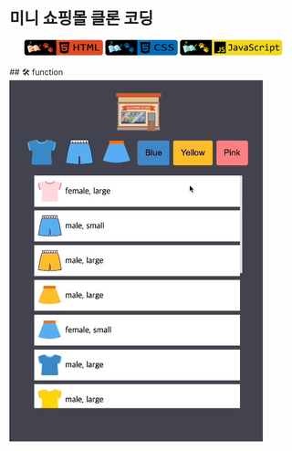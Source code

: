 # 미니 쇼핑몰 클론 코딩
<p align="center">
    <img src="https://github.com/seol-yu/TIL/blob/master/images/html-badge-logo.png?raw=true" height=30 />
    <img src="https://github.com/seol-yu/TIL/blob/master/images/css-badge-logo.png?raw=true" height=30 />
    <img src="https://github.com/seol-yu/TIL/blob/master/images/javascript-badge-logo.png?raw=true" height=30 />
</p>
## 🛠 function
<img src="https://github.com/seol-yu/TIL/blob/master/JavaScript/Mini-Shopping/img/mini-shopping.jpg?raw=true" />

